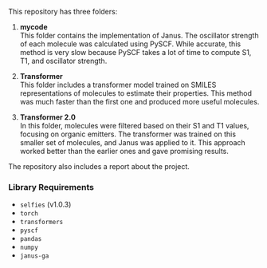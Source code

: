 This repository has three folders:

1. **mycode**  
   This folder contains the implementation of Janus. The oscillator strength of each molecule was calculated using PySCF. While accurate, this method is very slow because PySCF takes a lot of time to compute S1, T1, and oscillator strength.

2. **Transformer**  
   This folder includes a transformer model trained on SMILES representations of molecules to estimate their properties. This method was much faster than the first one and produced more useful molecules.

3. **Transformer 2.0**  
   In this folder, molecules were filtered based on their S1 and T1 values, focusing on organic emitters. The transformer was trained on this smaller set of molecules, and Janus was applied to it. This approach worked better than the earlier ones and gave promising results.

The repository also includes a report about the project.

### Library Requirements
- `selfies` (v1.0.3)  
- `torch`  
- `transformers`  
- `pyscf`  
- `pandas`  
- `numpy`  
- `janus-ga`